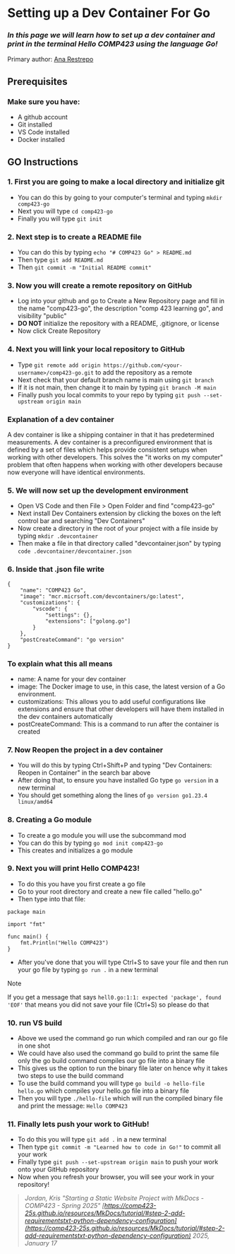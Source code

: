 # Setting up a Dev Container For Go
### *In this page we will learn how to set up a dev container and print in the terminal Hello COMP423 using the language Go!*

Primary author: [Ana Restrepo](https://github.com/analrest)

## Prerequisites
### Make sure you have:
* A github account
* Git installed
* VS Code installed
* Docker installed

## GO Instructions
### 1. First you are going to make a local directory and initialize git
* You can do this by going to your computer's terminal and typing ```mkdir comp423-go ```
* Next you will type ```cd comp423-go```
* Finally you will type ```git init ```

### 2. Next step is to create a README file 
* You can do this by typing ```echo "# COMP423 Go" > README.md```
* Then type ```git add README.md```
* Then ```git commit -m "Initial README commit"```

### 3. Now you will create a remote repository on GitHub
* Log into your github and go to Create a New Repository page and fill in the name "comp423-go", the description "comp 423 learning go", and visibility "public"
* **DO NOT** initialize the repository with a README, .gitignore, or license
* Now click Create Repository

### 4. Next you will link your local repository to GitHub
* Type ```git remote add origin https://github.com/<your-username>/comp423-go.git``` to add the repository as a remote
* Next check that your default branch name is main using ```git branch```
* If it is not main, then change it to main by typing ```git branch -M main```
* Finally push you local commits to your repo by typing ```git push --set-upstream origin main```

### **Explanation of a dev container**
A dev container is like a shipping container in that it has predetermined measurements. A dev container is a preconfigured environment that is defined by a set of files which helps provide consistent setups when working with other developers. This solves the "it works on my computer" problem that often happens when working with other developers because now everyone will have identical environments.

### 5. We will now set up the development environment
* Open VS Code and then File > Open Folder and find "comp423-go"
* Next install Dev Containers extension by clicking the boxes on the left control bar and searching "Dev Containers"
* Now create a directory in the root of your project with a file inside by typing ```mkdir .devcontainer```
* Then make a file in that directory called "devcontainer.json" by typing ```code .devcontainer/devcontainer.json```

### 6. Inside that .json file write 
``` { .yaml .copy }
{
    "name": "COMP423 Go",
    "image": "mcr.micrsoft.com/devcontainers/go:latest",
    "customizations": {
        "vscode": {
            "settings": {},
            "extensions": ["golong.go"] 
        }
    },
    "postCreateCommand": "go version"
}
```
### To explain what this all means
* name: A name for your dev container
* image: The Docker image to use, in this case, the latest version of a Go environment.
* customizations: This allows you to add useful configurations like extensions and ensure that other developers will have them installed in the dev containers automatically
* postCreateCommand: This is a command to run after the container is created


### 7. Now Reopen the project in a dev container
* You will do this by typing Ctrl+Shift+P and typing "Dev Containers: Reopen in Container" in the search bar above
* After doing that, to ensure you have installed Go type ```go version``` in a new terminal
* You should get something along the lines of ```go version go1.23.4 linux/amd64```

### 8. Creating a Go module 
* To create a go module you will use the subcommand mod 
* You can do this by typing ```go mod init comp423-go```
* This creates and initializes a go module

### 9. Next you will print Hello COMP423!
* To do this you have you first create a go file 
* Go to your root directory and create a new file called "hello.go"
* Then type into that file: 
``` { .yaml .copy }
package main

import "fmt"

func main() {
    fmt.Println("Hello COMP423")
}
```
* After you've done that you will type Ctrl+S to save your file and then run your go file by typing ```go run .``` in a new terminal

> [!NOTE]
> If you get a message that says ```hell0.go:1:1: expected 'package', found 'EOF'``` that means you did not save your file (Ctrl+S) so please do that

### 10. run VS build 
* Above we used the command go run which compiled and ran our go file in one shot
* We could have also used the command go build to print the same file only the go build command compiles our go file into a binary file 
* This gives us the option to run the binary file later on hence why it takes two steps to use the build command
* To use the build command you will type ```go build -o hello-file hello.go``` which compiles your hello.go file into a binary file
* Then you will type ```./hello-file``` which will run the compiled binary file and print the message: ```Hello COMP423```

### 11. Finally lets push your work to GitHub!
* To do this you will type ```git add .``` in a new terminal 
* Then type ```git commit -m "Learned how to code in Go!"``` to commit all your work
* Finally type ```git push --set-upstream origin main``` to push your work onto your GitHub repository
* Now when you refresh your browser, you will see your work in your repository!

>*Jordan, Kris "Starting a Static Website Project with MkDocs - COMP423 - Spring 2025" [https://comp423-25s.github.io/resources/MkDocs/tutorial/#step-2-add-requirementstxt-python-dependency-configuration](https://comp423-25s.github.io/resources/MkDocs/tutorial/#step-2-add-requirementstxt-python-dependency-configuration) 2025, January 17*

